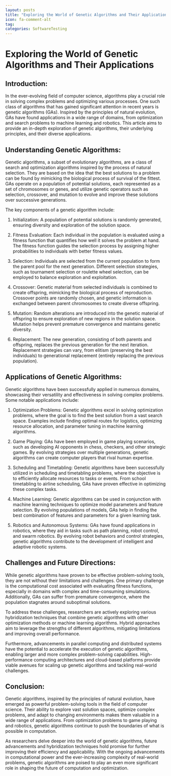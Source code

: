 ```yaml
---
layout: posts
title: "Exploring the World of Genetic Algorithms and Their Applications"
icon: fa-comment-alt
tag:      
categories: SoftwareTesting
---
```



# Exploring the World of Genetic Algorithms and Their Applications

## Introduction:

In the ever-evolving field of computer science, algorithms play a crucial role in solving complex problems and optimizing various processes. One such class of algorithms that has gained significant attention in recent years is genetic algorithms (GAs). Inspired by the principles of natural evolution, GAs have found applications in a wide range of domains, from optimization and search problems to machine learning and robotics. This article aims to provide an in-depth exploration of genetic algorithms, their underlying principles, and their diverse applications.

## Understanding Genetic Algorithms:

Genetic algorithms, a subset of evolutionary algorithms, are a class of search and optimization algorithms inspired by the process of natural selection. They are based on the idea that the best solutions to a problem can be found by mimicking the biological process of survival of the fittest. GAs operate on a population of potential solutions, each represented as a set of chromosomes or genes, and utilize genetic operators such as selection, crossover, and mutation to evolve and improve these solutions over successive generations.

The key components of a genetic algorithm include:

1. Initialization: A population of potential solutions is randomly generated, ensuring diversity and exploration of the solution space.

2. Fitness Evaluation: Each individual in the population is evaluated using a fitness function that quantifies how well it solves the problem at hand. The fitness function guides the selection process by assigning higher probabilities to individuals with better fitness values.

3. Selection: Individuals are selected from the current population to form the parent pool for the next generation. Different selection strategies, such as tournament selection or roulette wheel selection, can be employed to balance exploration and exploitation.

4. Crossover: Genetic material from selected individuals is combined to create offspring, mimicking the biological process of reproduction. Crossover points are randomly chosen, and genetic information is exchanged between parent chromosomes to create diverse offspring.

5. Mutation: Random alterations are introduced into the genetic material of offspring to ensure exploration of new regions in the solution space. Mutation helps prevent premature convergence and maintains genetic diversity.

6. Replacement: The new generation, consisting of both parents and offspring, replaces the previous generation for the next iteration. Replacement strategies can vary, from elitism (preserving the best individuals) to generational replacement (entirely replacing the previous population).

## Applications of Genetic Algorithms:

Genetic algorithms have been successfully applied in numerous domains, showcasing their versatility and effectiveness in solving complex problems. Some notable applications include:

1. Optimization Problems: Genetic algorithms excel in solving optimization problems, where the goal is to find the best solution from a vast search space. Examples include finding optimal routes for logistics, optimizing resource allocation, and parameter tuning in machine learning algorithms.

2. Game Playing: GAs have been employed in game playing scenarios, such as developing AI opponents in chess, checkers, and other strategic games. By evolving strategies over multiple generations, genetic algorithms can create computer players that rival human expertise.

3. Scheduling and Timetabling: Genetic algorithms have been successfully utilized in scheduling and timetabling problems, where the objective is to efficiently allocate resources to tasks or events. From school timetabling to airline scheduling, GAs have proven effective in optimizing these complex tasks.

4. Machine Learning: Genetic algorithms can be used in conjunction with machine learning techniques to optimize model parameters and feature selection. By evolving populations of models, GAs help in finding the best combination of features and parameters for a given learning task.

5. Robotics and Autonomous Systems: GAs have found applications in robotics, where they aid in tasks such as path planning, robot control, and swarm robotics. By evolving robot behaviors and control strategies, genetic algorithms contribute to the development of intelligent and adaptive robotic systems.

## Challenges and Future Directions:

While genetic algorithms have proven to be effective problem-solving tools, they are not without their limitations and challenges. One primary challenge is the computational cost associated with evaluating fitness functions, especially in domains with complex and time-consuming simulations. Additionally, GAs can suffer from premature convergence, where the population stagnates around suboptimal solutions.

To address these challenges, researchers are actively exploring various hybridization techniques that combine genetic algorithms with other optimization methods or machine learning algorithms. Hybrid approaches aim to leverage the strengths of different algorithms, mitigating limitations and improving overall performance.

Furthermore, advancements in parallel computing and distributed systems have the potential to accelerate the execution of genetic algorithms, enabling larger and more complex problem-solving capabilities. High-performance computing architectures and cloud-based platforms provide viable avenues for scaling up genetic algorithms and tackling real-world challenges.

## Conclusion:

Genetic algorithms, inspired by the principles of natural evolution, have emerged as powerful problem-solving tools in the field of computer science. Their ability to explore vast solution spaces, optimize complex problems, and adapt to changing environments makes them valuable in a wide range of applications. From optimization problems to game playing and robotics, genetic algorithms continue to push the boundaries of what is possible in computation.

As researchers delve deeper into the world of genetic algorithms, future advancements and hybridization techniques hold promise for further improving their efficiency and applicability. With the ongoing advancements in computational power and the ever-increasing complexity of real-world problems, genetic algorithms are poised to play an even more significant role in shaping the future of computation and optimization.